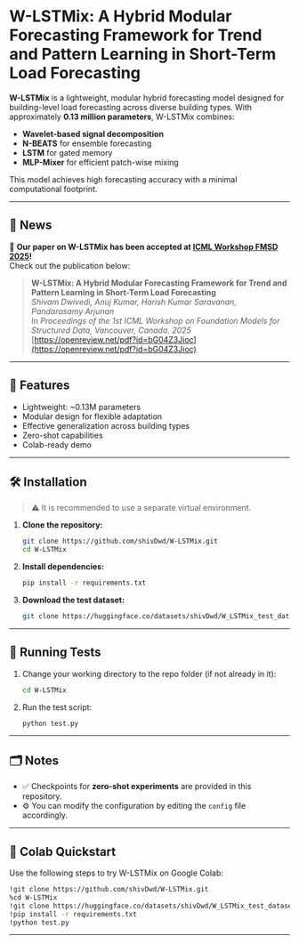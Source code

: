 

# W-LSTMix: A Hybrid Modular Forecasting Framework for Trend and Pattern Learning in Short-Term Load Forecasting

**W-LSTMix** is a lightweight, modular hybrid forecasting model designed for building-level load forecasting across diverse building types. With approximately **0.13 million parameters**, W-LSTMix combines:

- **Wavelet-based signal decomposition**
- **N-BEATS** for ensemble forecasting
- **LSTM** for gated memory
- **MLP-Mixer** for efficient patch-wise mixing

This model achieves high forecasting accuracy with a minimal computational footprint.

---

## 📰 News

📢 **Our paper on W-LSTMix has been accepted at [ICML Workshop FMSD 2025](https://icml-structured-fm-workshop.github.io/)!**  
Check out the publication below:

> **W-LSTMix: A Hybrid Modular Forecasting Framework for Trend and Pattern Learning in Short-Term Load Forecasting**  
> *Shivam Dwivedi, Anuj Kumar, Harish Kumar Saravanan, Pandarasamy Arjunan*  
> In *Proceedings of the 1st ICML Workshop on Foundation Models for Structured Data, Vancouver, Canada. 2025*  
> [https://openreview.net/pdf?id=bG04Z3Jioc](https://openreview.net/pdf?id=bG04Z3Jioc)


---

## 🚀 Features

- Lightweight: ~0.13M parameters
- Modular design for flexible adaptation
- Effective generalization across building types
- Zero-shot capabilities
- Colab-ready demo

---

## 🛠 Installation

> ⚠️ It is recommended to use a separate virtual environment.

1. **Clone the repository:**
   ```bash
   git clone https://github.com/shivDwd/W-LSTMix.git
   cd W-LSTMix
   ```

2. **Install dependencies:**
   ```bash
   pip install -r requirements.txt
   ```

3. **Download the test dataset:**
   ```bash
   git clone https://huggingface.co/datasets/shivDwd/W_LSTMix_test_dataset
   ```

---

## 🧪 Running Tests

1. Change your working directory to the repo folder (if not already in it):
   ```bash
   cd W-LSTMix
   ```

2. Run the test script:
   ```bash
   python test.py
   ```

---

## 🗂 Notes

- ✅ Checkpoints for **zero-shot experiments** are provided in this repository.
- ⚙️ You can modify the configuration by editing the `config` file accordingly.

---

## 📓 Colab Quickstart

Use the following steps to try W-LSTMix on Google Colab:

```bash
!git clone https://github.com/shivDwd/W-LSTMix.git
%cd W-LSTMix
!git clone https://huggingface.co/datasets/shivDwd/W_LSTMix_test_dataset
!pip install -r requirements.txt
!python test.py
```

---




